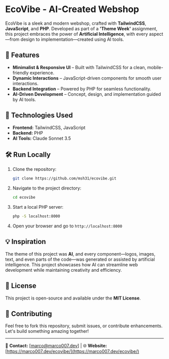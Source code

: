 # EcoVibe - AI-Created Webshop
EcoVibe is a sleek and modern webshop, crafted with **TailwindCSS**, **JavaScript**, and **PHP**. Developed as part of a **'Theme Week'** assignment, this project embraces the power of **Artificial Intelligence**, with every aspect—from design to implementation—created using AI tools.

## 🌱 Features

- **Minimalist & Responsive UI** – Built with TailwindCSS for a clean, mobile-friendly experience.
- **Dynamic Interactions** – JavaScript-driven components for smooth user interactions.
- **Backend Integration** – Powered by PHP for seamless functionality.
- **AI-Driven Development** – Concept, design, and implementation guided by AI tools.

## 🚀 Technologies Used

- **Frontend:** TailwindCSS, JavaScript
- **Backend:** PHP
- **AI Tools:** Claude Sonnet 3.5

[//]: # (## 📸 Preview)
[//]: # (    [//]:  &#40;#Check out the live demo [here]&#40;https://your-live-demo-link.com&#41;&#41;)

## 🛠 Run Locally

1. Clone the repository:
   ```bash
   git clone https://github.com/msh31/ecovibe.git
   ```
2. Navigate to the project directory:
   ```bash
   cd ecovibe
   ```
3. Start a local PHP server:
   ```bash
   php -S localhost:8000
   ```
4. Open your browser and go to `http://localhost:8000`

## 💡 Inspiration

The theme of this project was **AI**, and every component—logos, images, text, and even parts of the code—was generated or assisted by artificial intelligence. This project showcases how AI can streamline web development while maintaining creativity and efficiency.

## 📜 License

This project is open-source and available under the **MIT License**.

## 🤝 Contributing

Feel free to fork this repository, submit issues, or contribute enhancements. Let's build something amazing together!

---

📩 **Contact:** [marco@marco007.dev] | 🌐 **Website:** [https://marco007.dev/ecovibe/](https://marco007.dev/ecovibe/)


